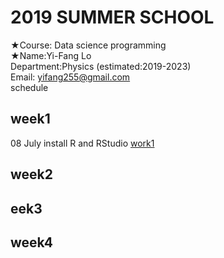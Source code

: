 # 2019 SUMMER SCHOOL <br/>
★Course: Data science programming <br/>
★Name:Yi-Fang Lo <br/>
Department:Physics (estimated:2019-2023)<br/>
Email: yifang255@gmail.com <br/>
schedule <br/>
## week1 <br/>
08 July install R and RStudio
[work1](https://vladislav292.github.io/2019summer-datasciece/work1/1.html) <br/>
## week2 <br/>
## eek3<br/>
## week4
